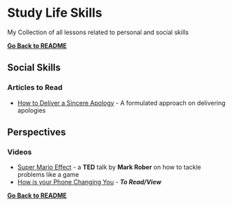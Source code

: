 # Study Life Skills
My Collection of all lessons related to personal and social skills

**[Go Back to README](README.md)**

## Social Skills
### Articles to Read
* [How to Deliver a Sincere Apology](https://blog.ed.ted.com/2020/11/09/how-to-deliver-an-authentic-apology/?fbclid=IwAR2AstL-SQmahbnOBUBPNrd4Ig-LNedhAJHAEt59cSDTmcW57U9WteZkJyo) - A formulated approach on delivering apologies

## Perspectives
### Videos
* [Super Mario Effect](https://www.youtube.com/watch?v=9vJRopau0g0) - a **TED** talk by **Mark Rober** on how to tackle problems like a game
* [How is your Phone Changing You](https://ed.ted.com/best_of_web/B1Xt1Yx1) - **_To Read/View_**

**[Go Back to README](README.md)**
